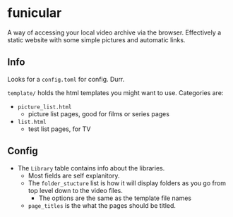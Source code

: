 # funicular

A way of accessing your local video archive via the browser.
Effectively a static website with some simple pictures and automatic links.

## Info
Looks for a `config.toml` for config. Durr.

`template/` holds the html templates you might want to use.
Categories are:
 - `picture_list.html`
    - picture list pages, good for films or series pages
 - `list.html`
    - test list pages, for TV

## Config
 - The `Library` table contains info about the libraries.
   - Most fields are self explanitory.
   - The `folder_stucture` list is how it will display folders as you go from top level down to the video files.
     - The options are the same as the template file names
   - `page_titles` is the what the pages should be titled.

